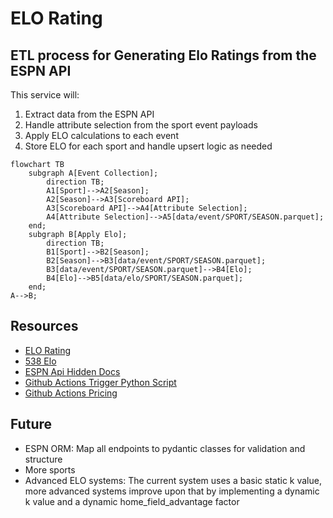 # ELO Rating

## ETL process for Generating Elo Ratings from the ESPN API

This service will:
1. Extract data from the ESPN API
2. Handle attribute selection from the sport event payloads
3. Apply ELO calculations to each event
4. Store ELO for each sport and handle upsert logic as needed





```mermaid
flowchart TB
    subgraph A[Event Collection];
        direction TB;
        A1[Sport]-->A2[Season];
        A2[Season]-->A3[Scoreboard API];
        A3[Scoreboard API]-->A4[Attribute Selection];
        A4[Attribute Selection]-->A5[data/event/SPORT/SEASON.parquet];
    end;
    subgraph B[Apply Elo];
        direction TB;
        B1[Sport]-->B2[Season];
        B2[Season]-->B3[data/event/SPORT/SEASON.parquet];
        B3[data/event/SPORT/SEASON.parquet]-->B4[Elo];
        B4[Elo]-->B5[data/elo/SPORT/SEASON.parquet];
    end;
A-->B;
```

## Resources
- [ELO Rating](https://en.wikipedia.org/wiki/Elo_rating_system)
- [538 Elo](https://github.com/fivethirtyeight/nfl-elo-game/tree/master)
- [ESPN Api Hidden Docs](https://gist.github.com/nntrn/ee26cb2a0716de0947a0a4e9a157bc1c)
- [Github Actions Trigger Python Script](https://canovasjm.netlify.app/2020/11/29/github-actions-run-a-python-script-on-schedule-and-commit-changes/)
- [Github Actions Pricing](https://docs.github.com/en/billing/managing-billing-for-github-actions/about-billing-for-github-actions)

## Future
- ESPN ORM: Map all endpoints to pydantic classes for validation and structure
- More sports
- Advanced ELO systems: The current system uses a basic static k value, more advanced systems improve upon that by implementing a dynamic k value and a dynamic home_field_advantage factor